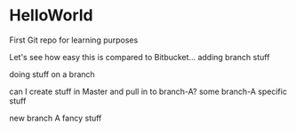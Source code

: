 # HelloWorld
First Git repo for learning purposes


Let's see how easy this is compared to Bitbucket... adding branch stuff

doing stuff on a branch

can I create stuff in Master and pull in to branch-A?
some branch-A specific stuff


new branch A fancy stuff
